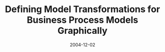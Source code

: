 ---
abstract: ''
authors:
- Marion Murzek
- Gerhard Kramler
date: '2004-12-02'
featured: false
links:
- name: Publik
  url: https://publik.tuwien.ac.at/showentry.php?ID=139041&lang=2
publication: 'Talk: 5th International Conference on Practical Aspects of Knowledge
  Management (PAKM), Wien; 12-02-2004; in: "Workshop on Ontology and Enterprise Modelling:
  Ingredients for Interoperability", (2004)'
publication_types:
- '1'
publishDate: '2004-12-02'
title: Defining Model Transformations for Business Process Models Graphically
url_pdf: http://www.big.tuwien.ac.at/research/publications/2004/0904.pdf
---